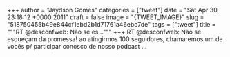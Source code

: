 
+++
author = "Jaydson Gomes"
categories = ["tweet"]
date = "Sat Apr 30 23:18:12 +0000 2011"
draft = false
image = "{TWEET_IMAGE}"
slug = "518750455b49e844cf1ebd2b1d71761a46ebc7de"
tags = ["tweet"]
title = """RT @desconfweb: Não se es..."""
+++
RT @desconfweb: Não se esqueçam da promessa! ao atingirmos 100 seguidores, chamaremos um de vocês p/ participar conosco de nosso podcast ...
